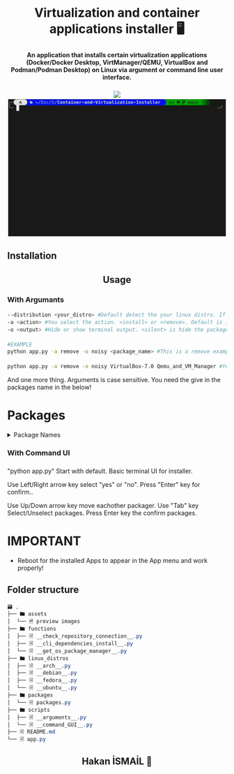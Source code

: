 <h1 align="center">Virtualization and container applications installer 🖥️</h1>

###

<h4 align="center">An application that installs certain virtualization applications (Docker/Docker Desktop, VirtManager/QEMU, VirtualBox and Podman/Podman Desktop) on Linux via argument or command line user interface.</h4>

###

<div align="center">
  <img src="./assets/arguments.gif" style="width: 500px; height: auto:">
  <img src="./assets/Command_gui.gif" style="width: 500px; height: auto;">
</div>

###

<h2 align="left">Installation</h2>

###

<h2 align="center">Usage</h2>

###

<h3 align="left">With Argumants</h3>

```bash
--distribution <your_distro> #Default detect the your linux distro. If you want to another disto use this.
-a <action> #You select the action. <install> or <remove>. Default is install.
-o <output> #Hide or show terminal output. <silent> is hide the package manager and other outputs. <noisy> is show the terminal output. Default is <silent>.

#EXAMPLE
python app.py -a remove -o noisy <package_name> #This is a remove example.

python app.py -a remove -o noisy VirtualBox-7.0 Qemu_and_VM_Manager #You can use more than one package. Like this.
```

<p align="left">And one more thing. Arguments is case sensitive. You need the give in the packages name in the below!</p>

# Packages

<details><summary>Package Names</summary>

- Package names in the json and packages

```css
🗃 .
├── 📦 My_Apps
│  ├── 🗋 Visual Studio Code
│  └── 🗋 Github Desktop
├── 📦 VirtualBox-7.0
│  ├── 🗋 VirtualBox 7.0
│  └── 🗋 Virtual Box Extensions
├── 📦 Qemu_and_VM_Manager
│  ├── 🗋 QEMU
│  └── 🗋 Virtual Machine Manager
├── 📦 Docker_CLI_and_Docker_Desktop
│  ├── 🗋 Docker CLI
│  └── 🗋 Docker Desktop
└── 📦 Podman_and_Podman_Desktop
   ├── 🗋 Podman CLI
   └── 🗋 Podman Desktop
```

</details>

###

<h3 align="left">With Command UI</h3>

###

<p align="left">"python app.py" Start with default. Basic terminal UI for installer. </p>
<p align="left">Use Left/Right arrow key select "yes" or "no". Press "Enter" key for confirm..</p>
<p align="left">Use Up/Down arrow key move eachother packager. Use "Tab" key Select/Unselect packages. Press Enter key the confirm packages.</p>

###

# IMPORTANT
- Reboot for the installed Apps to appear in the App menu and work properly!

## Folder structure

```css
🗃 .
├── 🖿 assets
│  └── 🖻 preview images
├── 🖿 functions
│  ├── 🗎 __check_repository_connection__.py
│  ├── 🗎 __cli_dependencies_install__.py
│  └── 🗎 __get_os_package_manager__.py
├── 🖿 linux_distros
│  ├── 🗎 __arch__.py
│  ├── 🗎 __debian__.py
│  ├── 🗎 __fedora__.py
│  └── 🗎 __ubuntu__.py
├── 🖿 packages
│  └── 🗎 packages.py
├── 🖿 scripts
│  ├── 🗎 __arguments__.py
│  └── 🗎 __command_GUI__.py
├── 🗎 README.md
└── 🗎 app.py

```

<h2 align="center">Hakan İSMAİL 💙</h2>

###
